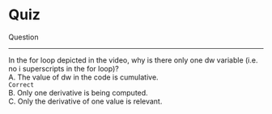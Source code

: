 # Quiz

Question

---

In the for loop depicted in the video, why is there only one dw variable (i.e. no i superscripts in the for loop)?  
A. The value of dw in the code is cumulative.  
`Correct`  
B. Only one derivative is being computed.  
C. Only the derivative of one value is relevant.
